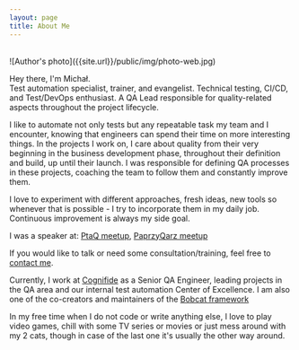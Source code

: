 ```yaml
---
layout: page
title: About Me
---
```


<br>
![Author's photo]({{site.url}}/public/img/photo-web.jpg)

<p class="message">
  Hey there, I'm Michał. <br>
  Test automation specialist, trainer, and evangelist. Technical testing, CI/CD, and Test/DevOps enthusiast. 
  A QA Lead responsible for quality-related aspects throughout the project lifecycle.
</p>

I like to automate not only tests but any repeatable task my team and I encounter, knowing that engineers can spend their time on more interesting things. In the projects I work on, I care about quality from their very beginning in the business development phase, throughout their definition and build, up until their launch. I was responsible for defining QA processes in these projects, coaching the team to follow them and constantly improve them.

I love to experiment with different approaches, fresh ideas, new tools so whenever that is possible - I try to incorporate them in my daily job. Continuous improvement is always my side goal.

I was a speaker at: [PtaQ meetup](http://ptaq.org/), [PaprzyQarz meetup](http://papryqarz.org/)

If you would like to talk or need some consultation/training, feel free to [contact me](/contact/).

Currently, I work at [Cognifide](http://www.cognifide.com/) as a Senior QA Engineer, leading projects in the QA area and our internal test automation Center of Excellence. I am also one of the co-creators and maintainers of the [Bobcat framework](https://github.com/Cognifide/bobcat)

In my free time when I do not code or write anything else, I love to play video games, chill with some TV series or movies or just mess around with my 2 cats, though in case of the last one it's usually the other way around.
